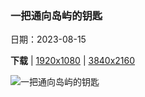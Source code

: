 ### 一把通向岛屿的钥匙

日期：2023-08-15

**下载**  |  [1920x1080](https://cn.bing.com/th?id=OHR.KeyWestBridge_ZH-CN2540450067_1920x1080.jpg)  |  [3840x2160](https://cn.bing.com/th?id=OHR.KeyWestBridge_ZH-CN2540450067_UHD.jpg)

![一把通向岛屿的钥匙](https://cn.bing.com/th?id=OHR.KeyWestBridge_ZH-CN2540450067_1920x1080.jpg "基韦斯特的七英里大桥，佛罗里达州，美国 (© Evgeny Vasenev/Cavan Images)")

